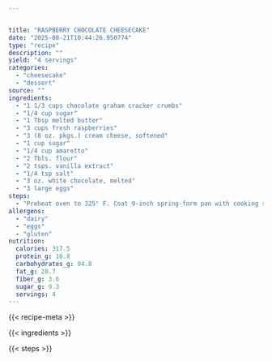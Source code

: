 ```yaml
---


title: "RASPBERRY CHOCOLATE CHEESECAKE"
date: "2025-08-21T10:44:26.950774"
type: "recipe"
description: ""
yield: "4 servings"
categories:
  - "cheesecake"
  - "dessert"
source: ""
ingredients:
  - "1 1/3 cups chocolate graham cracker crumbs"
  - "1/4 cup sugar"
  - "1 Tbsp melted butter"
  - "3 cups fresh raspberries"
  - "3 (8 oz. pkgs.) cream cheese, softened"
  - "1 cup sugar"
  - "1/4 cup amaretto"
  - "2 Tbls. flour"
  - "2 tsps. vanilla extract"
  - "1/4 tsp salt"
  - "3 oz. white chocolate, melted"
  - "3 large eggs"
steps:
  - "Preheat oven to 325° F. Coat 9-inch spring-form pan with cooking spray. Combine crumbs, sugar, and butter. Press firmly into bottom and up side for 1-inch. Wrap large sheet of foil up & around outside of pan. Arrange berries over crust. In large bowl, beat cream cheese until smooth. Add sugar, amaretto, flour, vanilla, salt, and white chocolate. Beat until well blended. Add eggs, one at a time, mixing thoroughly after each addition. Pour batter into prepared pan. Place cheesecake in shallow pan and add 1-inch of hot water. Bake 80 minutes. Cool on wire rack to room temperature. Refrigerate overnight."
allergens:
  - "dairy"
  - "eggs"
  - "gluten"
nutrition:
  calories: 317.5
  protein_g: 10.8
  carbohydrates_g: 94.8
  fat_g: 28.7
  fiber_g: 3.6
  sugar_g: 9.3
  servings: 4
---
```


{{< recipe-meta >}}

{{< ingredients >}}

{{< steps >}}
